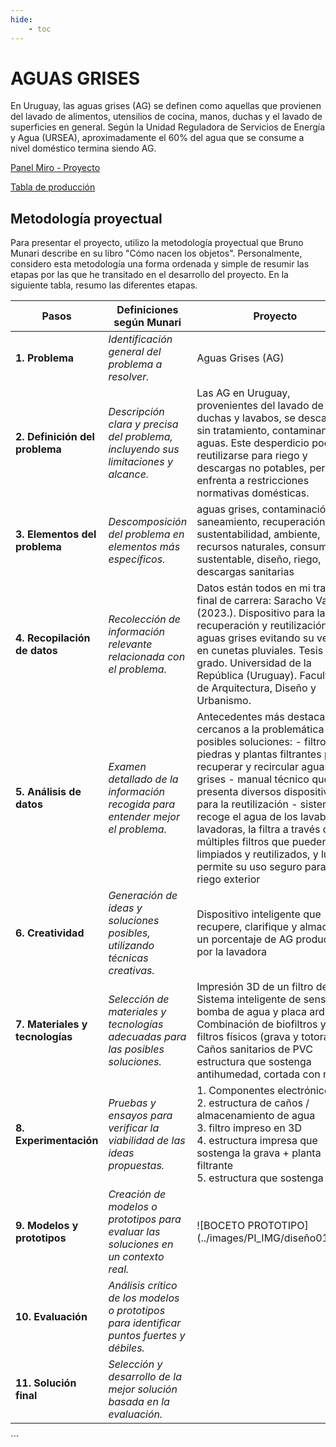 ```yaml
---
hide:
    - toc
---
```


# AGUAS GRISES

En Uruguay, las aguas grises (AG) se definen como aquellas que provienen
del lavado de alimentos, utensilios de cocina, manos, duchas y el lavado de
superficies en general. Según la Unidad Reguladora de Servicios de Energía
y Agua (URSEA), aproximadamente el 60% del agua que se consume a nivel
doméstico termina siendo AG.

[Panel Miro - Proyecto](https://miro.com/app/board/uXjVKAVYfr8=/)

[Tabla de producción](https://miro.com/app/board/uXjVKlm1tIk=/)

## Metodología proyectual

Para presentar el proyecto, utilizo la metodología proyectual que Bruno Munari describe en su libro "Cómo nacen los objetos". Personalmente, considero esta metodología una forma ordenada y simple de resumir las etapas por las que he transitado en el desarrollo del proyecto. En la siguiente tabla, resumo las diferentes etapas.

<table>
  <thead>
    <tr>
      <th><strong>Pasos</strong></th>
      <th><strong>Definiciones según Munari</strong></th>
      <th><strong>Proyecto</strong></th>
    </tr>
  </thead>
  <tbody>
    <tr>
      <td><strong>1. Problema</strong></td>
      <td><em>Identificación general del problema a resolver.</em></td>
      <td>Aguas Grises (AG)</td>
    </tr>
    <tr>
      <td><strong>2. Definición del problema</strong></td>
      <td><em>Descripción clara y precisa del problema, incluyendo sus limitaciones y alcance.</em></td>
      <td>Las AG en Uruguay, provenientes del lavado de ropa, duchas y lavabos, se descargan sin tratamiento, contaminando aguas. Este desperdicio podría reutilizarse para riego y descargas no potables, pero se enfrenta a restricciones normativas domésticas.</td>
    </tr>
    <tr>
      <td><strong>3. Elementos del problema</strong></td>
      <td><em>Descomposición del problema en elementos más específicos.</em></td>
      <td> aguas grises, contaminación, saneamiento, recuperación, sustentabilidad, ambiente, recursos naturales, consumo sustentable, diseño, riego, descargas sanitarias</td>
    </tr>
    <tr>
      <td><strong>4. Recopilación de datos</strong></td>
      <td><em>Recolección de información relevante relacionada con el problema.</em></td>
      <td> Datos están todos en mi trabajo final de carrera:
Saracho Vaz, E. (2023.). Dispositivo para la recuperación y reutilización de aguas grises evitando su vertido en cunetas pluviales. Tesis de grado. Universidad de la República (Uruguay). Facultad de Arquitectura, Diseño y Urbanismo.</td>
    </tr>
    <tr>
      <td><strong>5. Análisis de datos</strong></td>
      <td><em>Examen detallado de la información recogida para entender mejor el problema.</em></td>
      <td> Antecedentes más destacados cercanos a la problemática y posibles soluciones:
- filtros de piedras y plantas filtrantes para recuperar y recircular aguas grises
- manual técnico que presenta diversos dispositivos para la reutilización
- sistema recoge el agua de los lavabos y lavadoras, la filtra a través de múltiples filtros que pueden ser limpiados y reutilizados, y luego permite su uso seguro para el riego exterior</td>
    </tr>
    <tr>
      <td><strong>6. Creatividad</strong></td>
      <td><em>Generación de ideas y soluciones posibles, utilizando técnicas creativas.</em></td>
      <td> Dispositivo inteligente que recupere, clarifique y almacene un porcentaje de AG producidas por la lavadora</td>
    </tr>
    <tr>
      <td><strong>7. Materiales y tecnologías</strong></td>
      <td><em>Selección de materiales y tecnologías adecuadas para las posibles soluciones.</em></td>
      <td>Impresión 3D de un filtro de AG 
Sistema inteligente de sensores, bomba de agua y placa arduino
Combinación de biofiltros y filtros físicos (grava y totora)
Caños sanitarios de PVC
estructura que sostenga antihumedad, cortada con router
</td>
    </tr>
    <tr>
      <td><strong>8. Experimentación</strong></td>
      <td><em>Pruebas y ensayos para verificar la viabilidad de las ideas propuestas.</em></td>
      <td>1. Componentes electrónicos <br>
2. estructura de caños / almacenamiento de agua<br>
3. filtro impreso en 3D<br>
4. estructura impresa que sostenga la grava + planta filtrante<br>
5. estructura que sostenga</td>
    </tr>
    <tr>
      <td><strong>9. Modelos y prototipos</strong></td>
      <td><em>Creación de modelos o prototipos para evaluar las soluciones en un contexto real.</em></td>
      <td>![BOCETO PROTOTIPO](../images/PI_IMG/diseño01.png)</td>
    </tr>
    <tr>
      <td><strong>10. Evaluación</strong></td>
      <td><em>Análisis crítico de los modelos o prototipos para identificar puntos fuertes y débiles.</em></td>
      <td></td>
    </tr>
    <tr>
      <td><strong>11. Solución final</strong></td>
      <td><em>Selección y desarrollo de la mejor solución basada en la evaluación.</em></td>
      <td></td>
    </tr>
  </tbody>
</table>
```